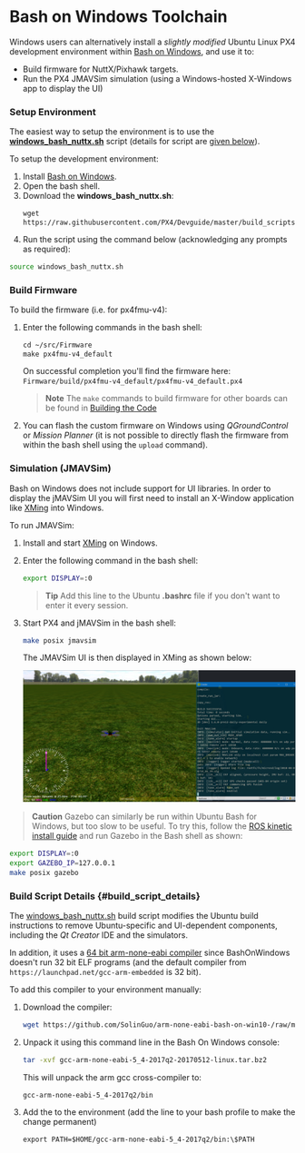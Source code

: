 # Bash on Windows Toolchain

Windows users can alternatively install a *slightly modified* Ubuntu Linux PX4 development environment within [Bash on Windows](https://github.com/Microsoft/BashOnWindows), and use it to:
* Build firmware for NuttX/Pixhawk targets. 
* Run the PX4 JMAVSim simulation (using a Windows-hosted X-Windows app to display the UI)

### Setup Environment

The easiest way to setup the environment is to use the <strong><a href="https://raw.githubusercontent.com/PX4/Devguide/master/build_scripts/windows_bash_nuttx.sh" target="_blank" download>windows_bash_nuttx.sh</a></strong> script (details for script are [given below](#build_script_details)).

To setup the development environment:
1. Install [Bash on Windows](https://github.com/Microsoft/BashOnWindows).
1. Open the bash shell. 
1. Download the **windows_bash_nuttx.sh**:
   ```
   wget https://raw.githubusercontent.com/PX4/Devguide/master/build_scripts/windows_bash_nuttx.sh
   ```
1. Run the script using the command below (acknowledging any prompts as required):
  ```sh
  source windows_bash_nuttx.sh
  ```
  
### Build Firmware

To build the firmware (i.e. for px4fmu-v4):
1. Enter the following commands in the bash shell:
   ```
   cd ~/src/Firmware
   make px4fmu-v4_default
   ```
   On successful completion you'll find the firmware here: `Firmware/build/px4fmu-v4_default/px4fmu-v4_default.px4`
   
   > **Note** The `make` commands to build firmware for other boards can be found in [Building the Code](../setup/building_px4.md#nuttx--pixhawk-based-boards)
   
1. You can flash the custom firmware on Windows using *QGroundControl* or *Mission Planner* (it is not possible to directly flash the firmware from within the bash shell using the `upload` command).


### Simulation (JMAVSim)

Bash on Windows does not include support for UI libraries. In order to display the jMAVSim UI you will first need to install an X-Window application like [XMing](https://sourceforge.net/projects/xming/) into Windows.

To run JMAVSim:
1. Install and start [XMing](https://sourceforge.net/projects/xming/) on Windows.
1. Enter the following command in the bash shell:
   ```sh
   export DISPLAY=:0
   ```
   > **Tip** Add this line to the Ubuntu **.bashrc** file if you don't want to enter it every session.
1. Start PX4 and jMAVSim in the bash shell:
   ```sh
   make posix jmavsim
   ```
   The JMAVSim UI is then displayed in XMing as shown below:
   
   ![jMAVSimOnWindows](../../assets/simulation/JMAVSim_on_Windows.PNG)
   
> **Caution** Gazebo can similarly be run within Ubuntu Bash for Windows, but too slow to be useful. To try this, follow the [ROS kinetic install guide](http://wiki.ros.org/kinetic/Installation/Ubuntu) and run Gazebo in the Bash shell as shown:
  ```sh
  export DISPLAY=:0
  export GAZEBO_IP=127.0.0.1
  make posix gazebo
 ```


### Build Script Details {#build_script_details}

The <a href="https://raw.githubusercontent.com/PX4/Devguide/master/build_scripts/windows_bash_nuttx.sh">windows_bash_nuttx.sh</a> build script modifies the Ubuntu build instructions to remove Ubuntu-specific and UI-dependent components, including the *Qt Creator* IDE and the simulators. 

In addition, it uses a [64 bit arm-none-eabi compiler](https://github.com/SolinGuo/arm-none-eabi-bash-on-win10-.git) 
since BashOnWindows doesn't run 32 bit ELF programs (and the default compiler from `https://launchpad.net/gcc-arm-embedded` is 32 bit).

To add this compiler to your environment manually:

1. Download the compiler:
   ```sh
   wget https://github.com/SolinGuo/arm-none-eabi-bash-on-win10-/raw/master/gcc-arm-none-eabi-5_4-2017q2-20170512-linux.tar.bz2
   ```
1. Unpack it using this command line in the Bash On Windows console:
   ```sh
   tar -xvf gcc-arm-none-eabi-5_4-2017q2-20170512-linux.tar.bz2
   ```
   This will unpack the arm gcc cross-compiler to:
   ```
   gcc-arm-none-eabi-5_4-2017q2/bin
   ```
1. Add the to the environment (add the line to your bash profile to make the change permanent)
   ```
   export PATH=$HOME/gcc-arm-none-eabi-5_4-2017q2/bin:\$PATH
   ```
